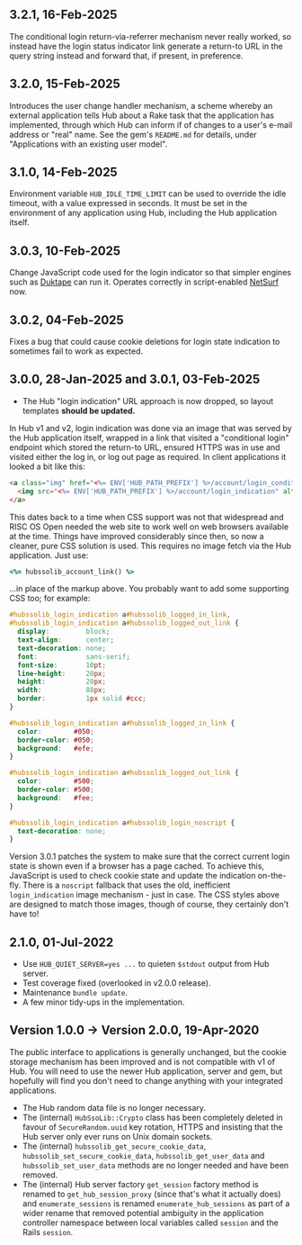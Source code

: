 ## 3.2.1, 16-Feb-2025

The conditional login return-via-referrer mechanism never really worked, so instead have the login status indicator link generate a return-to URL in the query string instead and forward that, if present, in preference.

## 3.2.0, 15-Feb-2025

Introduces the user change handler mechanism, a scheme whereby an external application tells Hub about a Rake task that the application has implemented, through which Hub can inform if of changes to a user's e-mail address or "real" name. See the gem's `README.md` for details, under "Applications with an existing user model".

## 3.1.0, 14-Feb-2025

Environment variable `HUB_IDLE_TIME_LIMIT` can be used to override the idle timeout, with a value expressed in seconds. It must be set in the environment of any application using Hub, including the Hub application itself.

## 3.0.3, 10-Feb-2025

Change JavaScript code used for the login indicator so that simpler engines such as [Duktape](https://duktape.org) can run it. Operates correctly in script-enabled [NetSurf](https://www.netsurf-browser.org) now.

## 3.0.2, 04-Feb-2025

Fixes a bug that could cause cookie deletions for login state indication to sometimes fail to work as expected.

## 3.0.0, 28-Jan-2025 and 3.0.1, 03-Feb-2025

* The Hub "login indication" URL approach is now dropped, so layout templates **should be updated.**

In Hub v1 and v2, login indication was done via an image that was served by the Hub application itself, wrapped in a link that visited a "conditional login" endpoint which stored the return-to URL, ensured HTTPS was in use and visited either the log in, or log out page as required. In client applications it looked a bit like this:

```html
<a class="img" href="<%= ENV['HUB_PATH_PREFIX'] %>/account/login_conditional">
  <img src="<%= ENV['HUB_PATH_PREFIX'] %>/account/login_indication" alt="Account" height="22" width="90" />
</a>
```

This dates back to a time when CSS support was not that widespread and RISC OS Open needed the web site to work well on web browsers available at the time. Things have improved considerably since then, so now a cleaner, pure CSS solution is used. This requires no image fetch via the Hub application. Just use:

```ruby
<%= hubssolib_account_link() %>
```

...in place of the markup above. You probably want to add some supporting CSS too; for example:

```css
#hubssolib_login_indication a#hubssolib_logged_in_link,
#hubssolib_login_indication a#hubssolib_logged_out_link {
  display:         block;
  text-align:      center;
  text-decoration: none;
  font:            sans-serif;
  font-size:       10pt;
  line-height:     20px;
  height:          20px;
  width:           88px;
  border:          1px solid #ccc;
}

#hubssolib_login_indication a#hubssolib_logged_in_link {
  color:        #050;
  border-color: #050;
  background:   #efe;
}

#hubssolib_login_indication a#hubssolib_logged_out_link {
  color:        #500;
  border-color: #500;
  background:   #fee;
}

#hubssolib_login_indication a#hubssolib_login_noscript {
  text-decoration: none;
}
```

Version 3.0.1 patches the system to make sure that the correct current login state is shown even if a browser has a page cached. To achieve this, JavaScript is used to check cookie state and update the indication on-the-fly. There is a `noscript` fallback that uses the old, inefficient `login_indication` image mechanism - just in case. The CSS styles above are designed to match those images, though of course, they certainly don't have to!



## 2.1.0, 01-Jul-2022

* Use `HUB_QUIET_SERVER=yes ...` to quieten `$stdout` output from Hub server.
* Test coverage fixed (overlooked in v2.0.0 release).
* Maintenance `bundle update`.
* A few minor tidy-ups in the implementation.



## Version 1.0.0 -> Version 2.0.0, 19-Apr-2020

The public interface to applications is generally unchanged, but the cookie storage mechanism has been improved and is not compatible with v1 of Hub. You will need to use the newer Hub application, server and gem, but hopefully will find you don't need to change anything with your integrated applications.

* The Hub random data file is no longer necessary.
* The (internal) `HubSsoLib::Crypto` class has been completely deleted in favour of `SecureRandom.uuid` key rotation, HTTPS and insisting that the Hub server only ever runs on Unix domain sockets.
* The (internal) `hubssolib_get_secure_cookie_data`, `hubssolib_set_secure_cookie_data`, `hubssolib_get_user_data` and `hubssolib_set_user_data` methods are no longer needed and have been removed.
* The (internal) Hub server factory `get_session` factory method is renamed to `get_hub_session_proxy` (since that's what it actually does) and `enumerate_sessions` is renamed `enumerate_hub_sessions` as part of a wider rename that removed potential ambiguity in the application controller namespace between local variables called `session` and the Rails `session`.
